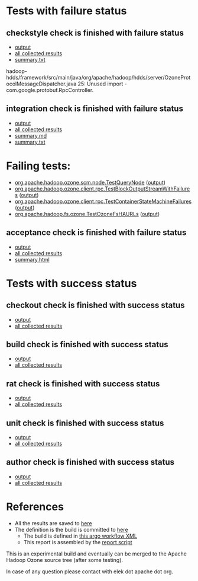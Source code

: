 # Tests with failure status

## checkstyle check is finished with failure status

   * [output](https://raw.githubusercontent.com/elek/ozone-ci/master/pr/pr-hdds-2067-q68gx/checkstyle/output.log)
   * [all collected results](https://github.com/elek/ozone-ci/tree/master/pr/pr-hdds-2067-q68gx/checkstyle)
   * [summary.txt](https://github.com/elek/ozone-ci/tree/master/pr/pr-hdds-2067-q68gx/checkstyle/summary.txt)

hadoop-hdds/framework/src/main/java/org/apache/hadoop/hdds/server/OzoneProtocolMessageDispatcher.java
 25: Unused import - com.google.protobuf.RpcController.

## integration check is finished with failure status

   * [output](https://raw.githubusercontent.com/elek/ozone-ci/master/pr/pr-hdds-2067-q68gx/integration/output.log)
   * [all collected results](https://github.com/elek/ozone-ci/tree/master/pr/pr-hdds-2067-q68gx/integration)
   * [summary.md](https://github.com/elek/ozone-ci/tree/master/pr/pr-hdds-2067-q68gx/integration/summary.md)
   * [summary.txt](https://github.com/elek/ozone-ci/tree/master/pr/pr-hdds-2067-q68gx/integration/summary.txt)

# Failing tests: 

 * [org.apache.hadoop.ozone.scm.node.TestQueryNode](/tmp/log/pr/pr-hdds-2067-q68gx/integration/workdir/hadoop-ozone/integration-test/org.apache.hadoop.ozone.scm.node.TestQueryNode.txt) ([output](/tmp/log/pr/pr-hdds-2067-q68gx/integration/workdir/hadoop-ozone/integration-test/org.apache.hadoop.ozone.scm.node.TestQueryNode-output.txt/))
 * [org.apache.hadoop.ozone.client.rpc.TestBlockOutputStreamWithFailures](/tmp/log/pr/pr-hdds-2067-q68gx/integration/workdir/hadoop-ozone/integration-test/org.apache.hadoop.ozone.client.rpc.TestBlockOutputStreamWithFailures.txt) ([output](/tmp/log/pr/pr-hdds-2067-q68gx/integration/workdir/hadoop-ozone/integration-test/org.apache.hadoop.ozone.client.rpc.TestBlockOutputStreamWithFailures-output.txt/))
 * [org.apache.hadoop.ozone.client.rpc.TestContainerStateMachineFailures](/tmp/log/pr/pr-hdds-2067-q68gx/integration/workdir/hadoop-ozone/integration-test/org.apache.hadoop.ozone.client.rpc.TestContainerStateMachineFailures.txt) ([output](/tmp/log/pr/pr-hdds-2067-q68gx/integration/workdir/hadoop-ozone/integration-test/org.apache.hadoop.ozone.client.rpc.TestContainerStateMachineFailures-output.txt/))
 * [org.apache.hadoop.fs.ozone.TestOzoneFsHAURLs](/tmp/log/pr/pr-hdds-2067-q68gx/integration/workdir/hadoop-ozone/ozonefs/org.apache.hadoop.fs.ozone.TestOzoneFsHAURLs.txt) ([output](/tmp/log/pr/pr-hdds-2067-q68gx/integration/workdir/hadoop-ozone/ozonefs/org.apache.hadoop.fs.ozone.TestOzoneFsHAURLs-output.txt/))

## acceptance check is finished with failure status

   * [output](https://raw.githubusercontent.com/elek/ozone-ci/master/pr/pr-hdds-2067-q68gx/acceptance/output.log)
   * [all collected results](https://github.com/elek/ozone-ci/tree/master/pr/pr-hdds-2067-q68gx/acceptance)
   * [summary.html](https://elek.github.io/ozone-ci/pr/pr-hdds-2067-q68gx/acceptance/summary.html)



# Tests with success status

## checkout check is finished with success status

   * [output](https://raw.githubusercontent.com/elek/ozone-ci/master/pr/pr-hdds-2067-q68gx/checkout/output.log)
   * [all collected results](https://github.com/elek/ozone-ci/tree/master/pr/pr-hdds-2067-q68gx/checkout)


## build check is finished with success status

   * [output](https://raw.githubusercontent.com/elek/ozone-ci/master/pr/pr-hdds-2067-q68gx/build/output.log)
   * [all collected results](https://github.com/elek/ozone-ci/tree/master/pr/pr-hdds-2067-q68gx/build)


## rat check is finished with success status

   * [output](https://raw.githubusercontent.com/elek/ozone-ci/master/pr/pr-hdds-2067-q68gx/rat/output.log)
   * [all collected results](https://github.com/elek/ozone-ci/tree/master/pr/pr-hdds-2067-q68gx/rat)


## unit check is finished with success status

   * [output](https://raw.githubusercontent.com/elek/ozone-ci/master/pr/pr-hdds-2067-q68gx/unit/output.log)
   * [all collected results](https://github.com/elek/ozone-ci/tree/master/pr/pr-hdds-2067-q68gx/unit)


## author check is finished with success status

   * [output](https://raw.githubusercontent.com/elek/ozone-ci/master/pr/pr-hdds-2067-q68gx/author/output.log)
   * [all collected results](https://github.com/elek/ozone-ci/tree/master/pr/pr-hdds-2067-q68gx/author)




# References

 * All the results are saved to [here](https://github.com/elek/ozone-ci/tree/master/pr/pr-hdds-2067-q68gx/)
 * The definition is the build is committed to [here](https://github.com/elek/argo-ozone)
    * The build is defined in [this argo workflow XML](https://github.com/elek/argo-ozone/blob/master/ozone-build.yaml)
    * This report is assembled by the [report script](https://github.com/elek/argo-ozone/blob/master/scripts/report.sh)

This is an experimental build and eventually can be merged to the Apache Hadoop Ozone source tree (after some testing).

In case of any question please contact with elek dot apache dot org.
